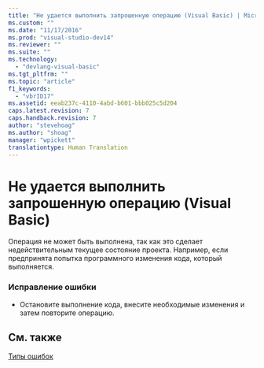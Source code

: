 ```yaml
---
title: "Не удается выполнить запрошенную операцию (Visual Basic) | Microsoft Docs"
ms.custom: ""
ms.date: "11/17/2016"
ms.prod: "visual-studio-dev14"
ms.reviewer: ""
ms.suite: ""
ms.technology: 
  - "devlang-visual-basic"
ms.tgt_pltfrm: ""
ms.topic: "article"
f1_keywords: 
  - "vbrID17"
ms.assetid: eeab237c-4110-4abd-b601-bbb025c5d204
caps.latest.revision: 7
caps.handback.revision: 7
author: "stevehoag"
ms.author: "shoag"
manager: "wpickett"
translationtype: Human Translation
---
```

# Не удается выполнить запрошенную операцию (Visual Basic)
Операция не может быть выполнена, так как это сделает недействительным текущее состояние проекта. Например, если предпринята попытка программного изменения кода, который выполняется.  
  
### Исправление ошибки  
  
-   Остановите выполнение кода, внесите необходимые изменения и затем повторите операцию.  
  
## См. также  
 [Типы ошибок](../../visual-basic/programming-guide/language-features/error-types.md)